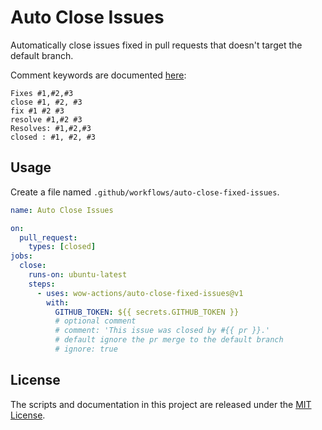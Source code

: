 # Auto Close Issues

Automatically close issues fixed in pull requests that doesn't target the default branch.

Comment keywords are documented [here](https://help.github.com/en/articles/closing-issues-using-keywords):

```
Fixes #1,#2,#3
close #1, #2, #3
fix #1 #2 #3
resolve #1,#2 #3
Resolves: #1,#2,#3
closed : #1, #2, #3
```

## Usage

Create a file named `.github/workflows/auto-close-fixed-issues`.

```yml
name: Auto Close Issues

on:
  pull_request:
    types: [closed]
jobs:
  close:
    runs-on: ubuntu-latest
    steps:
      - uses: wow-actions/auto-close-fixed-issues@v1
        with:
          GITHUB_TOKEN: ${{ secrets.GITHUB_TOKEN }}
          # optional comment
          # comment: 'This issue was closed by #{{ pr }}.'
          # default ignore the pr merge to the default branch
          # ignore: true
```

## License

The scripts and documentation in this project are released under the [MIT License](LICENSE).
